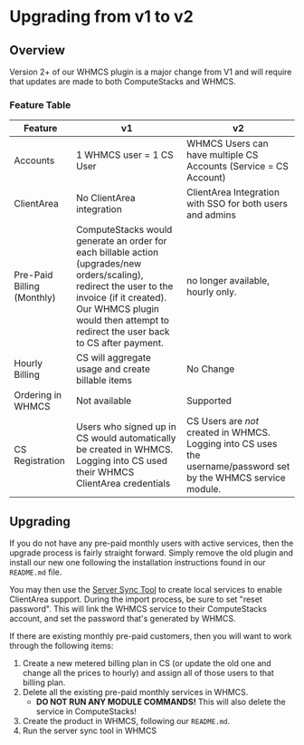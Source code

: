# Upgrading from v1 to v2

## Overview
Version 2+ of our WHMCS plugin is a major change from V1 and will require that updates are made to both ComputeStacks and WHMCS.

### Feature Table

| Feature                    | v1                                                                                                                                                                                                                                 | v2                                                                                                               |
|----------------------------|------------------------------------------------------------------------------------------------------------------------------------------------------------------------------------------------------------------------------------|------------------------------------------------------------------------------------------------------------------|
| Accounts                   | 1 WHMCS user = 1 CS User                                                                                                                                                                                                           | WHMCS Users can have multiple CS Accounts (Service = CS Account)                                                 |
| ClientArea                 | No ClientArea integration                                                                                                                                                                                                          | ClientArea Integration with SSO for both users and admins                                                        |
| Pre-Paid Billing (Monthly) | ComputeStacks would generate an order for each billable action (upgrades/new orders/scaling), redirect the user to the invoice (if it created). Our WHMCS plugin would then attempt to redirect the user back to CS after payment. | no longer available, hourly only.                                                                                |
| Hourly Billing             | CS will aggregate usage and create billable items                                                                                                                                                                                  | No Change                                                                                                        |
| Ordering in WHMCS          | Not available                                                                                                                                                                                                                      | Supported                                                                                                        |
| CS Registration            | Users who signed up in CS would automatically be created in WHMCS. Logging into CS used their WHMCS ClientArea credentials                                                                                                         | CS Users are _not_ created in WHMCS. Logging into CS uses the username/password set by the WHMCS service module. |

## Upgrading

If you do not have any pre-paid monthly users with active services, then the upgrade process is fairly straight forward. Simply remove the old plugin and install our new one following the installation instructions found in our `README.md` file.

You may then use the [Server Sync Tool](https://docs.whmcs.com/Server_Sync_Tool) to create local services to enable ClientArea support. During the import process, be sure to set "reset password". This will link the WHMCS service to their ComputeStacks account, and set the password that's generated by WHMCS.

If there are existing monthly pre-paid customers, then you will want to work through the following items:

1. Create a new metered billing plan in CS (or update the old one and change all the prices to hourly) and assign all of those users to that billing plan.
2. Delete all the existing pre-paid monthly services in WHMCS.
    * **DO NOT RUN ANY MODULE COMMANDS!** This will also delete the service in ComputeStacks!
3. Create the product in WHMCS, following our `README.md`.
4. Run the server sync tool in WHMCS
